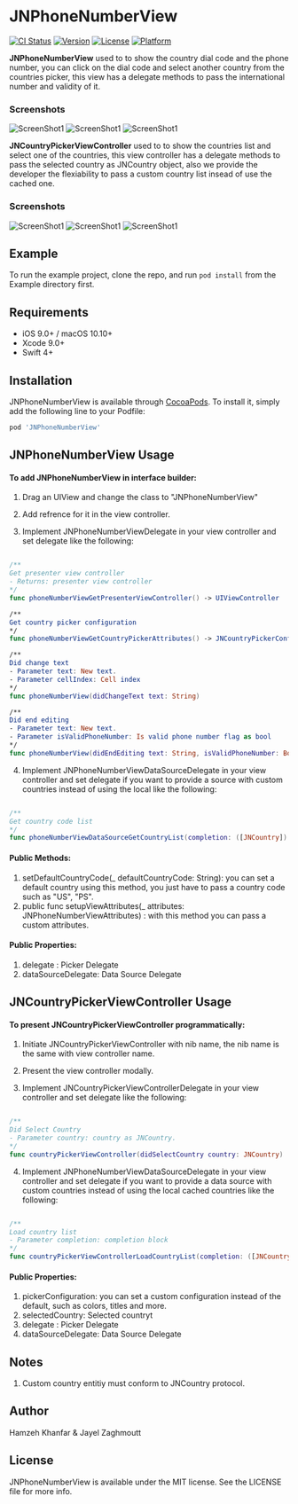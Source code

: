 # JNPhoneNumberView

[![CI Status](https://img.shields.io/travis/hamzakhanfar/JNPhoneNumberView.svg?style=flat)](https://travis-ci.org/hamzakhanfar/JNPhoneNumberView)
[![Version](https://img.shields.io/cocoapods/v/JNPhoneNumberView.svg?style=flat)](https://cocoapods.org/pods/JNPhoneNumberView)
[![License](https://img.shields.io/cocoapods/l/JNPhoneNumberView.svg?style=flat)](https://cocoapods.org/pods/JNPhoneNumberView)
[![Platform](https://img.shields.io/cocoapods/p/JNPhoneNumberView.svg?style=flat)](https://cocoapods.org/pods/JNPhoneNumberView)

**JNPhoneNumberView** used to to show the country dial code and the phone number, you can click on the dial code and select another country from the countries picker, this view has a delegate methods to pass the international number and validity of it.

### Screenshots
![ScreenShot1](https://github.com/JNDisrupter/JNPhoneNumberView/raw/development/Images/screenshot1.png)
![ScreenShot1](https://github.com/JNDisrupter/JNPhoneNumberView/raw/development/Images/phonenumber1.gif)
![ScreenShot1](https://github.com/JNDisrupter/JNPhoneNumberView/raw/development/Images/phonenumber2.gif)

**JNCountryPickerViewController** used to to show the countries list and select one of the countries, this view controller has a delegate methods to pass the selected country as JNCountry object, also we provide the developer the flexiability to pass a custom country list insead of use the cached one.

### Screenshots
![ScreenShot1](https://github.com/JNDisrupter/JNPhoneNumberView/raw/development/Images/screenshot2.png)
![ScreenShot1](https://github.com/JNDisrupter/JNPhoneNumberView/raw/development/Images/countrypicker1.gif)
![ScreenShot1](https://github.com/JNDisrupter/JNPhoneNumberView/raw/development/Images/countrypicker2.gif)

## Example

To run the example project, clone the repo, and run `pod install` from the Example directory first.

## Requirements

- iOS 9.0+ / macOS 10.10+
- Xcode 9.0+
- Swift 4+


## Installation

JNPhoneNumberView is available through [CocoaPods](https://cocoapods.org). To install
it, simply add the following line to your Podfile:

```ruby
pod 'JNPhoneNumberView'
```

## JNPhoneNumberView Usage

#### To add JNPhoneNumberView in interface builder:

1. Drag an UIView and change the class to "JNPhoneNumberView"

2. Add refrence for it in the view controller.

3. Implement JNPhoneNumberViewDelegate in your view controller and set delegate like the following:

```swift

/**
Get presenter view controller
- Returns: presenter view controller
*/
func phoneNumberViewGetPresenterViewController() -> UIViewController

/**
Get country picker configuration
*/
func phoneNumberViewGetCountryPickerAttributes() -> JNCountryPickerConfiguration

/**
Did change text
- Parameter text: New text.
- Parameter cellIndex: Cell index
*/
func phoneNumberView(didChangeText text: String)

/**
Did end editing
- Parameter text: New text.
- Parameter isValidPhoneNumber: Is valid phone number flag as bool
*/
func phoneNumberView(didEndEditing text: String, isValidPhoneNumber: Bool)

```

4. Implement JNPhoneNumberViewDataSourceDelegate in your view controller and set delegate if you want to provide a source with custom countries instead of using the local like the following:

```swift

/**
Get country code list
*/
func phoneNumberViewDataSourceGetCountryList(completion: ([JNCountry]) -> Void)

```

#### Public Methods:
1. setDefaultCountryCode(_ defaultCountryCode: String): you can set a default country using this method, you just have to pass a country code such as "US", "PS".
2. public func setupViewAttributes(_ attributes: JNPhoneNumberViewAttributes) : with this method you can pass a custom attributes.

#### Public Properties:
1. delegate : Picker Delegate
2. dataSourceDelegate: Data Source Delegate

## JNCountryPickerViewController Usage

#### To present JNCountryPickerViewController programmatically:

1. Initiate JNCountryPickerViewController with nib name, the nib name is the same with view controller name.

2. Present the view controller modally.

3. Implement JNCountryPickerViewControllerDelegate in your view controller and set delegate like the following:

```swift

/**
Did Select Country
- Parameter country: country as JNCountry.
*/
func countryPickerViewController(didSelectCountry country: JNCountry)

```
4. Implement JNPhoneNumberViewDataSourceDelegate in your view controller and set delegate if you want to provide a data source with custom countries instead of using the local cached countries like the following:

```swift

/**
Load country list
- Parameter completion: completion block
*/
func countryPickerViewControllerLoadCountryList(completion: ([JNCountry]) -> Void)

```
#### Public Properties:

1. pickerConfiguration: you can set a custom configuration instead of the default, such as colors, titles and more.
2. selectedCountry: Selected countryt
2. delegate : Picker Delegate
3. dataSourceDelegate: Data Source Delegate

## Notes

1. Custom country entitiy must conform to JNCountry protocol.

## Author

Hamzeh Khanfar & Jayel Zaghmoutt

## License

JNPhoneNumberView is available under the MIT license. See the LICENSE file for more info.
